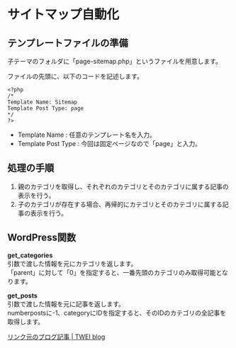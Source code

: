 # サイトマップ自動化

## テンプレートファイルの準備

子テーマのフォルダに「page-sitemap.php」というファイルを用意します。

ファイルの先頭に、以下のコードを記述します。
~~~
<?php
/*
Template Name: Sitemap
Template Post Type: page
*/
?>
~~~

- Template Name : 任意のテンプレート名を入力。
- Template Post Type : 今回は固定ページなので「page」と入力。

## 処理の手順

1. 親のカテゴリを取得し、それぞれのカテゴリとそのカテゴリに属する記事の表示を行う。
1. 子のカテゴリが存在する場合、再帰的にカテゴリとそのカテゴリに属する記事の表示を行う。

## WordPress関数

**get_categories**  
引数で渡した情報を元にカテゴリを返します。  
「parent」に対して「0」を指定すると、一番先頭のカテゴリのみ取得可能となります。

**get_posts**  
引数で渡した情報を元に記事を返します。  
numberpostsに-1、categoryにIDを指定すると、そのIDのカテゴリの全記事を取得します。

[リンク元のブログ記事 | TWEI blog](https://twei-blog.com/blog/wordpress/auto-generate-sitemap/)
